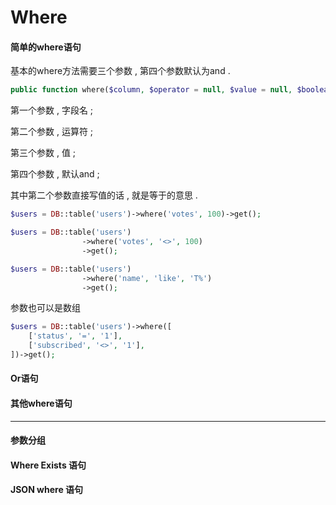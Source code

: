 # Where

#### 简单的where语句

基本的where方法需要三个参数 , 第四个参数默认为and .

```php
public function where($column, $operator = null, $value = null, $boolean = 'and')
```

第一个参数 , 字段名 ;

第二个参数 , 运算符 ;

第三个参数 , 值 ;

第四个参数 , 默认and ;

其中第二个参数直接写值的话 , 就是等于的意思 .

```php
$users = DB::table('users')->where('votes', 100)->get();

$users = DB::table('users')
                ->where('votes', '<>', 100)
                ->get();

$users = DB::table('users')
                ->where('name', 'like', 'T%')
                ->get();
```

参数也可以是数组

```php
$users = DB::table('users')->where([
    ['status', '=', '1'],
    ['subscribed', '<>', '1'],
])->get();
```

#### Or语句

#### 其他where语句

---

#### 参数分组

#### Where Exists 语句

#### JSON where 语句



